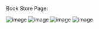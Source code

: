 Book Store Page:

![image](https://github.com/user-attachments/assets/4c4a4b7d-70dc-45e2-9f0b-06deae2b8495)
![image](https://github.com/user-attachments/assets/20f8e01a-b2df-4d3e-9017-4d1c8c3864e8)
![image](https://github.com/user-attachments/assets/7ffcfdf7-df6a-41ac-81b3-e88d7a227b70)
![image](https://github.com/user-attachments/assets/48c19db5-c287-461a-b3e4-cd8d5778ed9b)








